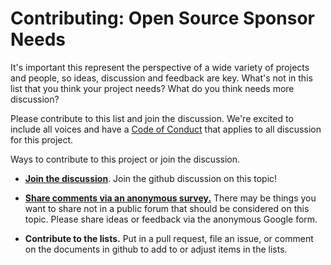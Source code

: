# Contributing: Open Source Sponsor Needs

It's important this represent the perspective of a wide variety of projects and people, so ideas, discussion and feedback are key. What's not in this list that you think your project needs? What do you think needs more discussion? 

Please contribute to this list and join the discussion. We're excited to include all voices and have a [Code of Conduct](CODE_OF_CONDUCT.md) that applies to all discussion for this project. 

Ways to contribute to this project or join the discussion. 

- **[Join the discussion](https://github.com/managing-os-projects/os-fiscal-sponsor-needs/discussions)**. Join the github discussion on this topic! 

- **[Share comments via an anonymous survey.](https://forms.gle/tCc8HBDPXEmvMwve9)** There may be things you want to share not in a public forum that should be considered on this topic. Please share ideas or feedback via the anonymous Google form.

- **Contribute to the lists.** Put in a pull request, file an issue, or comment on the documents in github to add to or adjust items in the lists. 





